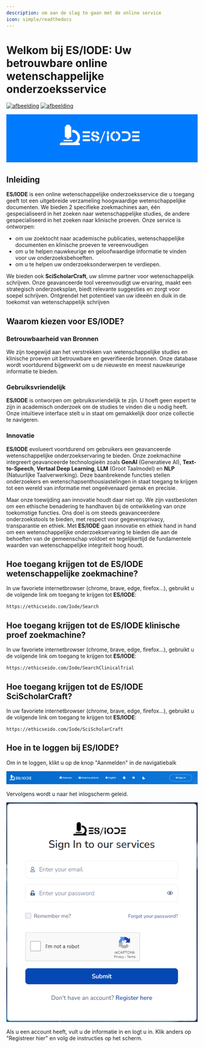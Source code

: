 ```yaml
---
description: om aan de slag te gaan met de online service
icon: simple/readthedocs
---
```

# Welkom bij ES/IODE: Uw betrouwbare online wetenschappelijke onderzoeksservice

[![afbeelding](https://img.shields.io/badge/versie-3.5.0-blue)](changelog.md)
[![afbeelding](https://img.shields.io/badge/.NET-5C2D91?logo=.net&logoColor=wit)](https://learn.microsoft.com/dotnet/)

[![logo](assets/background_es-iode-logo-v3.png)](https://ethicseido.com/Iode/Iode)


## **Inleiding**

__ES/IODE__ is een online wetenschappelijke onderzoeksservice die u toegang geeft tot een uitgebreide verzameling hoogwaardige wetenschappelijke documenten. We bieden 2 specifieke zoekmachines aan, één gespecialiseerd in het zoeken naar wetenschappelijke studies, de andere gespecialiseerd in het zoeken naar klinische proeven.
Onze service is ontworpen:

- om uw zoektocht naar academische publicaties, wetenschappelijke documenten en klinische proeven te vereenvoudigen
- om u te helpen nauwkeurige en geloofwaardige informatie te vinden voor uw onderzoeksbehoeften.
- om u te helpen uw onderzoeksonderwerpen te verdiepen.

We bieden ook __SciScholarCraft__, uw slimme partner voor wetenschappelijk schrijven. Onze geavanceerde tool vereenvoudigt uw ervaring, maakt een strategisch onderzoeksplan, biedt relevante suggesties en zorgt voor soepel schrijven. Ontgrendel het potentieel van uw ideeën en duik in de toekomst van wetenschappelijk schrijven

## **Waarom kiezen voor ES/IODE?**

<!-- ### Geavanceerd Zoeken
__ES/IODE__ biedt geavanceerde zoekmogelijkheden waarmee u uw zoekcriteria kunt specificeren om specifieke resultaten te verkrijgen. U kunt filteren op vakgebied, datum, auteurs, trefwoorden en nog veel meer. Dit zorgt ervoor dat u relevante resultaten krijgt voor uw onderwerp. -->

### Betrouwbaarheid van Bronnen
We zijn toegewijd aan het verstrekken van wetenschappelijke studies en klinische proeven uit betrouwbare en geverifieerde bronnen. Onze database wordt voortdurend bijgewerkt om u de nieuwste en meest nauwkeurige informatie te bieden.

### Gebruiksvriendelijk
__ES/IODE__ is ontworpen om gebruiksvriendelijk te zijn. U hoeft geen expert te zijn in academisch onderzoek om de studies te vinden die u nodig heeft. Onze intuïtieve interface stelt u in staat om gemakkelijk door onze collectie te navigeren.

### Innovatie
__ES/IODE__ evolueert voortdurend om gebruikers een geavanceerde wetenschappelijke onderzoekservaring te bieden. Onze zoekmachine integreert geavanceerde technologieën zoals __GenAI__ (Generatieve AI), __Text-to-Speech__, __Vertaal Deep Learning__, __LLM__ (Groot Taalmodel) en __NLP__ (Natuurlijke Taalverwerking). Deze baanbrekende functies stellen onderzoekers en wetenschapsenthousiastelingen in staat toegang te krijgen tot een wereld van informatie met ongeëvenaard gemak en precisie.

Maar onze toewijding aan innovatie houdt daar niet op. We zijn vastbesloten om een ethische benadering te handhaven bij de ontwikkeling van onze toekomstige functies. Ons doel is om steeds geavanceerdere onderzoekstools te bieden, met respect voor gegevensprivacy, transparantie en ethiek. Met __ES/IODE__ gaan innovatie en ethiek hand in hand om een wetenschappelijke onderzoekservaring te bieden die aan de behoeften van de gemeenschap voldoet en tegelijkertijd de fundamentele waarden van wetenschappelijke integriteit hoog houdt.

## **Hoe toegang krijgen tot de ES/IODE wetenschappelijke zoekmachine?**

In uw favoriete internetbrowser (chrome, brave, edge, firefox...), gebruikt u de volgende link om toegang te krijgen tot __ES/IODE__:

```
https://ethicseido.com/Iode/Search
```


## **Hoe toegang krijgen tot de ES/IODE klinische proef zoekmachine?**

In uw favoriete internetbrowser (chrome, brave, edge, firefox...), gebruikt u de volgende link om toegang te krijgen tot __ES/IODE__:



```
https://ethicseido.com/Iode/SearchClinicalTrial
```


## **Hoe toegang krijgen tot de ES/IODE SciScholarCraft?**

In uw favoriete internetbrowser (chrome, brave, edge, firefox...), gebruikt u de volgende link om toegang te krijgen tot __ES/IODE__:



```
https://ethicseido.com/Iode/SciScholarCraft
```


## **Hoe in te loggen bij ES/IODE?**

Om in te loggen, klikt u op de knop "Aanmelden" in de navigatiebalk

![navigatiebalk](assets/navbar.png)

Vervolgens wordt u naar het inlogscherm geleid.

![inloggen](assets/login.png)

Als u een account heeft, vult u de informatie in en logt u in. Klik anders op "Registreer hier" en volg de instructies op het scherm.
